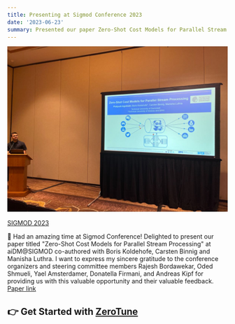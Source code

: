 ```yaml
---
title: Presenting at Sigmod Conference 2023
date: '2023-06-23'
summary: Presented our paper Zero-Shot Cost Models for Parallel Stream Processing
---
```


![png](featured.png)
    

[SIGMOD 2023](https://2023.sigmod.org/)

🎉 Had an amazing time at Sigmod Conference! Delighted to present our paper titled "Zero-Shot Cost Models for Parallel Stream Processing" at aiDM@SIGMOD co-authored with Boris Koldehofe, Carsten Binnig and Manisha Luthra. I want to express my sincere gratitude to the conference organizers and steering committee members Rajesh Bordawekar, Oded Shmueli, Yael Amsterdamer, Donatella Firmani, and Andreas Kipf for providing us with this valuable opportunity and their valuable feedback. [Paper link](https://lnkd.in/eP4jDZA4)


## 👉 Get Started with [ZeroTune](https://github.com/pratyushagnihotri/ZeroTune)

